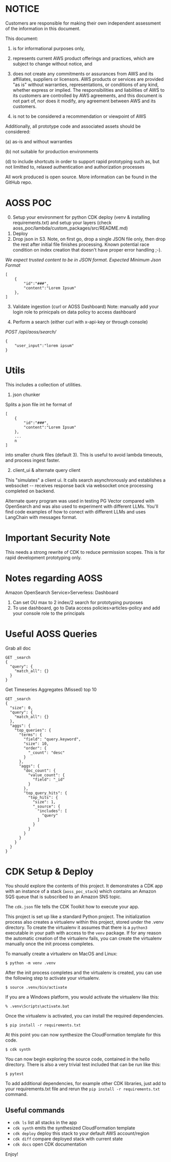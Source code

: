 # NOTICE
Customers are responsible for making their own independent assessment of the information in this document.

This document:

1) is for informational purposes only,

2) represents current AWS product offerings and practices, which are subject to change without notice, and

3) does not create any commitments or assurances from AWS and its affiliates, suppliers or licensors. AWS products or services are provided "as is" without warranties, representations, or conditions of any kind, whether express or implied. The responsibilities and liabilities of AWS to its customers are controlled by AWS agreements, and this document is not part of, nor does it modify, any agreement between AWS and its customers.

4) is not to be considered a recommendation or viewpoint of AWS

Additionally, all prototype code and associated assets should be considered:

(a) as-is and without warranties

(b) not suitable for production environments

(d) to include shortcuts in order to support rapid prototyping such as, but not limitted to, relaxed authentication and authorization processes

All work produced is open source. More information can be found in the GitHub repo.

# AOSS POC

0) Setup your environment for python CDK deploy (venv & installing requirements.txt) and setup your layers (check aoss_poc/lambda/custom_packages/src/README.md)
1) Deploy
2) Drop json in S3.  Note, on first go, drop a single JSON file only, then drop the rest after initial file finishes processing.  Known potential race condition on index creation that doesn't have proper error handling ;-).

*We expect trusted content to be in JSON format. Expected Minimum Json Format*
```
[
    {
        "id":"###",
        "content":"Lorem Ipsum"
    },
]
```

3) Validate ingestion (curl or AOSS Dashboard)
Note: manually add your login role to prinicpals on data policy to access dashboard

4) Perform a search (either curl with x-api-key or through console)

*POST /api/aoss/search/*
```
{
    "user_input":"lorem ipsum"
}
```

# Utils
This includes a collection of utilities.

1) json chunker

Splits a json file int he format of 
```
[
    {
        "id":"###",
        "content":"Lorem Ipsum"
    },
    ...
    n
]
```
into smaller chunk files (default 3).  This is useful to avoid lambda timeouts, and process ingest faster.

2) client_ui & alternate query client

This "simulates" a client ui.  It calls search asynchronously and establishes a websocket -- receives response back via websocket once processing completed on backend.

Alternate query program was used in testing PG Vector compared with OpenSearch and was also used to experiment with different LLMs.  You'll find code examples
of how to conect with different LLMs and uses LangChain with messages format.

# Important Security Note
This needs a strong rewrite of CDK to reduce permission scopes. This is for rapid development prototyping only.

# Notes regarding AOSS
Amazon OpenSearch Service>Serverless: Dashboard

1) Can set OU max to 2 index/2 search for prototyping purposes
2) To use dashboard, go to Data access policies>articles-policy and add your console role to the principals

# Useful AOSS Queries
Grab all doc
```
GET _search
{
  "query": {
    "match_all": {}
  }
}
```

Get Timeseries Aggregates (Missed) top 10
```
GET _search
{
  "size": 0,
  "query": {
    "match_all": {}
  },
  "aggs": {
    "top_queries": {
      "terms": {
        "field": "query.keyword",
        "size": 10,
        "order": {
          "_count": "desc"
        }
      },
      "aggs": {
        "doc_count": {
          "value_count": {
            "field": "_id"
          }
        },
        "top_query_hits": {
          "top_hits": {
            "size": 1,
            "_source": {
              "includes": [
                "query"
              ]
            }
          }
        }
      }
    }
  }
}
```




# CDK Setup & Deploy

You should explore the contents of this project. It demonstrates a CDK app with an instance of a stack (`aoss_poc_stack`)
which contains an Amazon SQS queue that is subscribed to an Amazon SNS topic.

The `cdk.json` file tells the CDK Toolkit how to execute your app.

This project is set up like a standard Python project.  The initialization process also creates
a virtualenv within this project, stored under the .venv directory.  To create the virtualenv
it assumes that there is a `python3` executable in your path with access to the `venv` package.
If for any reason the automatic creation of the virtualenv fails, you can create the virtualenv
manually once the init process completes.

To manually create a virtualenv on MacOS and Linux:

```
$ python -m venv .venv
```

After the init process completes and the virtualenv is created, you can use the following
step to activate your virtualenv.

```
$ source .venv/bin/activate
```

If you are a Windows platform, you would activate the virtualenv like this:

```
% .venv\Scripts\activate.bat
```

Once the virtualenv is activated, you can install the required dependencies.

```
$ pip install -r requirements.txt
```

At this point you can now synthesize the CloudFormation template for this code.

```
$ cdk synth
```

You can now begin exploring the source code, contained in the hello directory.
There is also a very trivial test included that can be run like this:

```
$ pytest
```

To add additional dependencies, for example other CDK libraries, just add to
your requirements.txt file and rerun the `pip install -r requirements.txt`
command.

## Useful commands

 * `cdk ls`          list all stacks in the app
 * `cdk synth`       emits the synthesized CloudFormation template
 * `cdk deploy`      deploy this stack to your default AWS account/region
 * `cdk diff`        compare deployed stack with current state
 * `cdk docs`        open CDK documentation

Enjoy!
